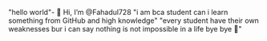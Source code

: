 "hello world"- 👋 Hi, I’m @Fahadul728
"i am bca student can i learn something from GitHub and high knowledge"
"every student have their own weaknesses bur i can say nothing is not impossible in a life
bye bye 👋"
